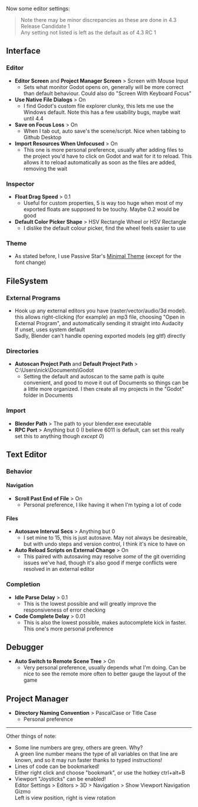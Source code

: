 Now some editor settings:

> Note there may be minor discrepancies as these are done in 4.3 Release Candidate 1\
> Any setting not listed is left as the default as of 4.3 RC 1

## Interface

### Editor

- **Editor Screen** and **Project Manager Screen** > Screen with Mouse Input
 	- Sets what monitor Godot opens on, generally will be more correct than default behaviour. Could also do "Screen With Keyboard Focus"
- **Use Native File Dialogs** > On
 	- I find Godot's custom file explorer clunky, this lets me use the Windows default. Note this has a few usability bugs, maybe wait until 4.4
- **Save on Focus Loss** > On
 	- When I tab out, auto save's the scene/script. Nice when tabbing to Github Desktop
- **Import Resources When Unfocused** > On
 	- This one is more personal preference, usually after adding files to the project you'd have to click on Godot and wait for it to reload. This allows it to reload automatically as soon as the files are added, removing the wait

### Inspector

- **Float Drag Speed** > 0.1
 	- Useful for custom properties, 5 is way too huge when most of my exported floats are supposed to be touchy. Maybe 0.2 would be good
- **Default Color Picker Shape** > HSV Rectangle Wheel or HSV Rectangle
 	- I dislike the default colour picker, find the wheel feels easier to use

### Theme

- As stated before, I use Passive Star's [Minimal Theme](<https://github.com/passivestar/godot-minimal-theme>) (except for the font change)

## FileSystem

### External Programs

- Hook up any external editors you have (raster/vector/audio/3d model). this allows right-clicking (for example) an mp3 file, choosing "Open in External Program", and automatically sending it straight into  Audacity\
If unset, uses system default\
Sadly, Blender can't handle opening exported models (eg gltf) directly

### Directories

- **Autoscan Project Path** and **Default Project Path** > C:\Users\nick\Documents\Godot
 	- Setting the default and autoscan to the same path is quite convenient, and good to move it out of Documents so things can be a little more organized. I then create all my projects in the "Godot" folder in Documents

### Import

- **Blender Path** > The path to your blender.exe executable
- **RPC Port** > Anything but 0 (I believe 6011 is default, can set this really set this to anything though *except 0*)

## Text Editor

### Behavior

#### Navigation

- **Scroll Past End of File** > On
  - Personal preference, I like having it when I'm typing a lot of code

#### Files

- **Autosave Interval Secs** > Anything but 0
  - I set mine to 15, this is just autosave. May not always be desireable, but with undo steps and version control, I think it's nice to have on
- **Auto Reload Scripts on External Change** > On
  - This paired with autosaving may resolve *some* of the git overriding issues we've had, though it's also good if merge conflicts were resolved in an external editor

### Completion

- **Idle Parse Delay** > 0.1
  - This is the lowest possible and will greatly improve the responsiveness of error checking
- **Code Complete Delay** > 0.01
  - This is also the lowest possible, makes autocomplete kick in faster. This one's more personal preference

## Debugger

- **Auto Switch to Remote Scene Tree** > On
  - Very personal preference, usually depends what I'm doing. Can be nice to see the remote more often to better gauge the layout of the game

## Project Manager

- **Directory Naming Convention** > PascalCase or Title Case
  - Personal preference

---
Other things of note:

- Some line numbers are grey, others are green. Why?\
A green line number means the type of all variables on that line are known, and so it may run faster thanks to typed instructions!
- Lines of code can be bookmarked!\
Either right click and choose "bookmark", or use the hotkey ctrl+alt+B
- Viewport "Joysticks" can be enabled!\
Editor Settings > Editors > 3D > Navigation > Show Viewport Navigation Gizmo\
Left is view position, right is view rotation
